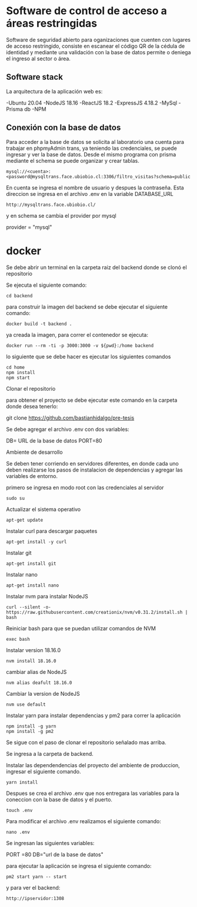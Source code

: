 # **Software de control de acceso a áreas restringidas**

Software de seguridad abierto para oganizaciones que cuenten con lugares de acceso restringido, consiste en escanear el código QR de la cédula de identidad y mediante una validación con la base de datos permite o deniega el ingreso al sector o área.

## **Software stack**

La arquitectura de la aplicación web es:

-Ubuntu 20.04
-NodeJS 18.16
-ReactJS 18.2
-ExpressJS 4.18.2
-MySql
-Prisma db
-NPM

## **Conexión con la base de datos**

Para acceder a la base de datos se solicita al laboratorio una cuenta para trabajar en phpmyAdmin trans, ya teniendo las credenciales, se puede ingresar y ver la base de datos. Desde el mismo programa con prisma mediante el schema se puede organizar y crear tablas.

```
mysql://<cuenta>:<password@mysqltrans.face.ubiobio.cl:3306/filtro_visitas?schema=public
```

En cuenta se ingresa el nombre de usuario y despues la contraseña.
Esta direccion se ingresa en el archivo .env en la variable DATABASE_URL


```
http://mysqltrans.face.ubiobio.cl/
```
y en schema se cambia el provider por mysql

  provider = "mysql"

# **docker**

Se debe abrir un terminal en la carpeta raiz del backend donde se clonó el repositorio

Se ejecuta el siguiente comando:

```
cd backend
```

para construir la imagen del backend se debe ejecutar el siguiente comando:

```
docker build -t backend .
```

ya creada la imagen, para correr el contenedor se ejecuta: 

```
docker run --rm -ti -p 3000:3000 -v ${pwd}:/home backend
```

lo siguiente que se debe hacer es ejecutar los siguientes comandos

```
cd home
npm install
npm start
```

Clonar el repositorio

para obtener el proyecto se debe ejecutar este comando en la carpeta donde desea tenerlo:

git clone https://github.com/bastianhidalgo/pre-tesis

Se debe agregar el archivo .env con dos variables:

DB= URL de la base de datos
PORT=80


Ambiente de desarrollo

Se deben tener corriendo en servidores diferentes, en donde cada uno deben realizarse los pasos de instalacion de dependencias y agregar las variables de entorno.

primero se ingresa en modo root con las credenciales al servidor


```
sudo su
```

Actualizar el sistema operativo

```
apt-get update
```

Instalar curl para descargar paquetes

```
apt-get install -y curl
```

Instalar git

```
apt-get install git
```

Instalar nano

```
apt-get install nano
```

Instalar nvm para instalar NodeJS

```
curl --silent -o- https://raw.githubusercontent.com/creationix/nvm/v0.31.2/install.sh | bash
```

Reiniciar bash para que se puedan utilizar comandos de NVM

```
exec bash
```

Instalar version 18.16.0

```
nvm install 18.16.0
```

cambiar alias de NodeJS

```
nvm alias deafult 18.16.0
```

Cambiar la version de NodeJS

```
nvm use default
```

Instalar yarn para instalar dependencias y pm2 para correr la aplicación

```
npm install -g yarn
npm install -g pm2
```

Se sigue con el paso de clonar el repositorio señalado mas arriba.

Se ingresa a la carpeta de backend.

Instalar las dependendencias del proyecto del ambiente de produccion, ingresar el siguiente comando.


```
yarn install
```


Despues se crea el archivo .env que nos entregara las variables para la coneccion con la base de datos y el puerto.

```
touch .env
```

Para modificar el archivo .env realizamos el siguiente comando:

```
nano .env
```

Se ingresan las siguientes variables:

PORT =80
DB="url de la base de datos"

para ejecutar la aplicación se ingresa el siguiente comando:

```
pm2 start yarn -- start
```

y para ver el backend:

```
http://ipservidor:1308
```